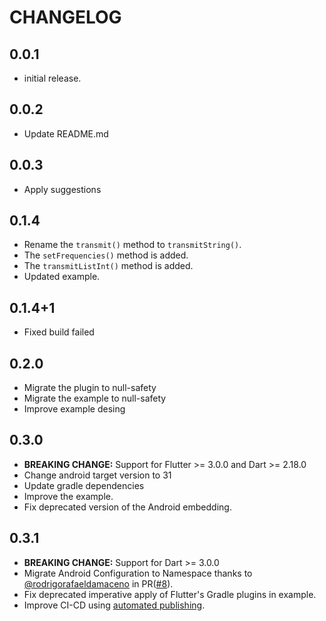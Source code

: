 # CHANGELOG

## 0.0.1

* initial release.

## 0.0.2

* Update README.md

## 0.0.3

* Apply suggestions

## 0.1.4

* Rename the `transmit()` method to `transmitString()`.
* The `setFrequencies()` method is added.
* The `transmitListInt()` method is added.
* Updated example.

## 0.1.4+1

* Fixed  build failed

## 0.2.0

* Migrate the plugin to null-safety
* Migrate the example to null-safety
* Improve example desing

## 0.3.0

* **BREAKING CHANGE:** Support for Flutter >= 3.0.0 and Dart >= 2.18.0
* Change android target version to 31
* Update gradle dependencies
* Improve the example.
* Fix deprecated version of the Android embedding.

## 0.3.1

* **BREAKING CHANGE:** Support for Dart >= 3.0.0
* Migrate Android Configuration to Namespace thanks to [@rodrigorafaeldamaceno](https://github.com/rodrigorafaeldamaceno) in PR([#8](https://github.com/yeikel16/ir_sensor_plugin/pull/8/files)).
* Fix deprecated imperative apply of Flutter's Gradle plugins in example.
* Improve CI-CD using [automated publishing](https://dart.dev/tools/pub/automated-publishing).
